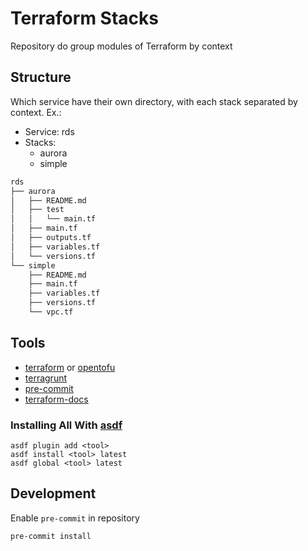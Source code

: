 # Terraform Stacks

Repository do group modules of Terraform by context

## Structure

Which service have their own directory, with each stack separated by context.
Ex.: 
- Service: rds
- Stacks:
  - aurora
  - simple

```bash
rds
├── aurora
│   ├── README.md
│   ├── test
│   │   └── main.tf
│   ├── main.tf
│   ├── outputs.tf
│   ├── variables.tf
│   └── versions.tf
└── simple
    ├── README.md
    ├── main.tf
    ├── variables.tf
    ├── versions.tf
    └── vpc.tf
```

## Tools

- [terraform](https://developer.hashicorp.com/terraform/install) or [opentofu](https://opentofu.org/docs/intro/install)
- [terragrunt](https://terragrunt.gruntwork.io/docs/getting-started/install)
- [pre-commit](https://pre-commit.com/#install)
- [terraform-docs](https://terraform-docs.io/user-guide/installation)

### Installing All With [asdf](https://asdf-vm.com)

```
asdf plugin add <tool>
asdf install <tool> latest
asdf global <tool> latest
```

## Development

Enable `pre-commit` in repository

```sh
pre-commit install
``` 
